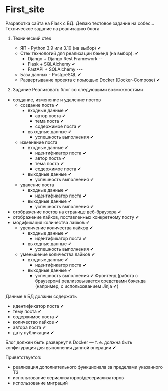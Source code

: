 # First_site
Разработка сайта на Flask с БД. 
Делаю тестовое задание на собес...
Техническое задание на реализацию блога

1. Технический стек
	- ЯП - Python 3.9 или 3.10 (на выбор) ✔
	- Стек технологий для реализации бэкенд (на выбор): ✔
		- Django + Django Rest Framework --
		- Flask + SQLAlchemy ✔
		- FastAPI + SQLAlchemy ---
	- База данных - PostgreSQL ✔
	- Развертывание проекта с помощью Docker (Docker-Compose) ✔

2. Задание
Реализовать блог со следующими возможностями
- создание, изменение и удаление постов
	- создание поста ✔
		- входные данные ✔
			- автор поста ✔
			- тема поста ✔
			- содержимое поста ✔
		- выходные данные ✔
			- успешность выполнения ✔
	- изменение поста
		- входные данные ✔
			- идентификатор поста ✔
			- автор поста ✔
			- тема поста ✔
			- содержимое поста ✔
		- выходные данные ✔
			- успешность выполнения ✔
	- удаление поста
		- входные данные ✔
			- идентификатор поста ✔
		- выходные данные ✔
			- успешность выполнения ✔
- отображение постов на странице веб-браузера ✔
- отображение лайков, поставленных конкретному посту ✔
- модификация количества лайков ✔
	- увеличение количества лайков ✔
		- входные данные ✔
			- идентификатор поста ✔
		- выходные данные ✔
			- успешность выполнения ✔
	- уменьшение количества лайков ✔
		- входные данные ✔
			- идентификатор поста ✔
		- выходные данные ✔
			- успешность выполнения ✔
Фронтенд (работа с браузером) реализовывается средствами бэкенда (например, с использованием Jinja ✔)

Данные в БД должны содержать
- идентификатор поста ✔
- тему поста ✔
- содержимое поста ✔
- количество лайков ✔
- автора поста ✔
- дату публикации ✔

Блог должен быть развернут в Docker — т. е. должна быть конфигурация для выполнения данной операции ✔

Приветствуется:
- реализация дополнительного функционала за пределами указанного ТЗ
- использование сериализаторов/десериализаторов
- использование миграций

